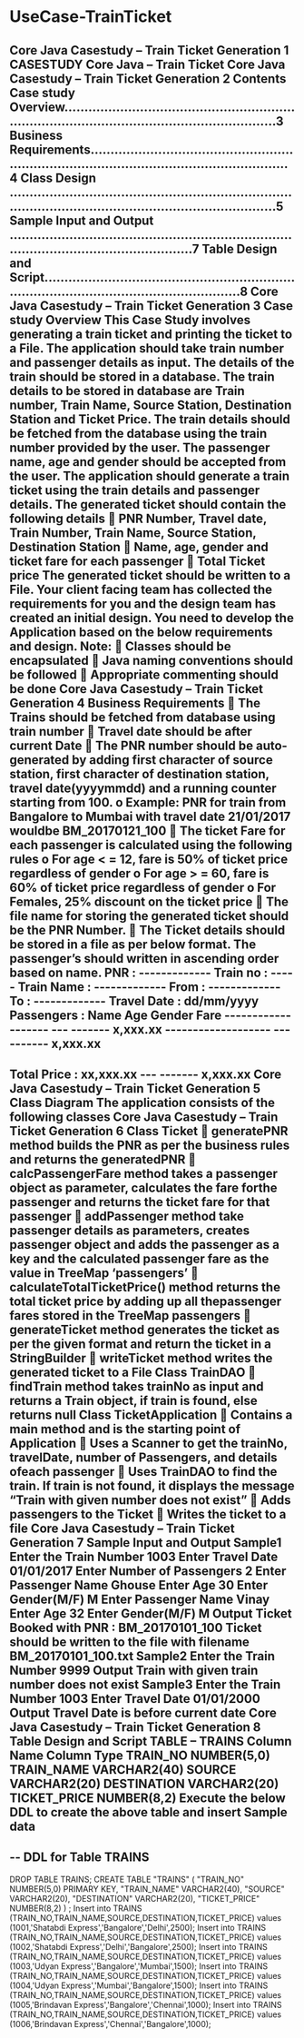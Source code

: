 # UseCase-TrainTicket
Core Java Casestudy – Train Ticket Generation
1
CASESTUDY
Core Java – Train Ticket
Core Java Casestudy – Train Ticket Generation
2
Contents
Case study Overview.............................................................................................................................3
Business Requirements.........................................................................................................................4
Class Design ..........................................................................................................................................5
Sample Input and Output .....................................................................................................................7
Table Design and Script.........................................................................................................................8
Core Java Casestudy – Train Ticket Generation
3
Case study Overview
This Case Study involves generating a train ticket and printing the ticket to a File.
The application should take train number and passenger details as input.
The details of the train should be stored in a database. The train details to be stored in database are
Train number, Train Name, Source Station, Destination Station and Ticket Price. The train details should
be fetched from the database using the train number provided by the user.
The passenger name, age and gender should be accepted from the user.
The application should generate a train ticket using the train details and passenger details. The
generated ticket should contain the following details
 PNR Number, Travel date, Train Number, Train Name, Source Station, Destination Station
 Name, age, gender and ticket fare for each passenger
 Total Ticket price
The generated ticket should be written to a File.
Your client facing team has collected the requirements for you and the design team has created an
initial design. You need to develop the Application based on the below requirements and design.
Note:
 Classes should be encapsulated
 Java naming conventions should be followed
 Appropriate commenting should be done
Core Java Casestudy – Train Ticket Generation
4
Business Requirements
 The Trains should be fetched from database using train number
 Travel date should be after current Date
 The PNR number should be auto-generated by adding first character of source station, first
character of destination station, travel date(yyyymmdd) and a running counter starting from
100.
o Example: PNR for train from Bangalore to Mumbai with travel date 21/01/2017 wouldbe
BM_20170121_100
 The ticket Fare for each passenger is calculated using the following rules
o For age < = 12, fare is 50% of ticket price regardless of gender
o For age > = 60, fare is 60% of ticket price regardless of gender
o For Females, 25% discount on the ticket price
 The file name for storing the generated ticket should be the PNR Number.
 The Ticket details should be stored in a file as per below format. The passenger’s should written
in ascending order based on name.
PNR : -------------
Train no : -----
Train Name : -------------
From : -------------
To : -------------
Travel Date : dd/mm/yyyy
Passengers :
Name Age Gender Fare
------------------- --- ------- x,xxx.xx
------------------- --- ------- x,xxx.xx
-------------------
Total Price : xx,xxx.xx
--- ------- x,xxx.xx
Core Java Casestudy – Train Ticket Generation
5
Class Diagram
The application consists of the following classes
Core Java Casestudy – Train Ticket Generation
6
Class Ticket
 generatePNR method builds the PNR as per the business rules and returns the generatedPNR
 calcPassengerFare method takes a passenger object as parameter, calculates the fare forthe
passenger and returns the ticket fare for that passenger
 addPassenger method take passenger details as parameters, creates passenger object and adds
the passenger as a key and the calculated passenger fare as the value in TreeMap ‘passengers’
 calculateTotalTicketPrice() method returns the total ticket price by adding up all thepassenger
fares stored in the TreeMap passengers
 generateTicket method generates the ticket as per the given format and return the ticket in a
StringBuilder
 writeTicket method writes the generated ticket to a File
Class TrainDAO
 findTrain method takes trainNo as input and returns a Train object, if train is found, else returns
null
Class TicketApplication
 Contains a main method and is the starting point of Application
 Uses a Scanner to get the trainNo, travelDate, number of Passengers, and details ofeach
passenger
 Uses TrainDAO to find the train. If train is not found, it displays the message “Train with given
number does not exist”
 Adds passengers to the Ticket
 Writes the ticket to a file
Core Java Casestudy – Train Ticket Generation
7
Sample Input and Output
Sample1
Enter the Train Number
1003
Enter Travel Date
01/01/2017
Enter Number of Passengers
2
Enter Passenger Name
Ghouse
Enter Age
30
Enter Gender(M/F)
M
Enter Passenger Name
Vinay
Enter Age
32
Enter Gender(M/F)
M
Output
Ticket Booked with PNR : BM_20170101_100
Ticket should be written to the file with filename BM_20170101_100.txt
Sample2
Enter the Train Number
9999
Output
Train with given train number does not exist
Sample3
Enter the Train Number
1003
Enter Travel Date
01/01/2000
Output
Travel Date is before current date
Core Java Casestudy – Train Ticket Generation
8
Table Design and Script
TABLE – TRAINS
Column Name Column Type
TRAIN_NO NUMBER(5,0)
TRAIN_NAME VARCHAR2(40)
SOURCE VARCHAR2(20)
DESTINATION VARCHAR2(20)
TICKET_PRICE NUMBER(8,2)
Execute the below DDL to create the above table and insert Sample data
--------------------------------------------------------
-- DDL for Table TRAINS
--------------------------------------------------------
DROP TABLE TRAINS;
CREATE TABLE "TRAINS"
( "TRAIN_NO" NUMBER(5,0) PRIMARY KEY,
"TRAIN_NAME" VARCHAR2(40),
"SOURCE" VARCHAR2(20),
"DESTINATION" VARCHAR2(20),
"TICKET_PRICE" NUMBER(8,2)
) ;
Insert into TRAINS (TRAIN_NO,TRAIN_NAME,SOURCE,DESTINATION,TICKET_PRICE) values (1001,'Shatabdi
Express','Bangalore','Delhi',2500);
Insert into TRAINS (TRAIN_NO,TRAIN_NAME,SOURCE,DESTINATION,TICKET_PRICE) values (1002,'Shatabdi
Express','Delhi','Bangalore',2500);
Insert into TRAINS (TRAIN_NO,TRAIN_NAME,SOURCE,DESTINATION,TICKET_PRICE) values (1003,'Udyan
Express','Bangalore','Mumbai',1500);
Insert into TRAINS (TRAIN_NO,TRAIN_NAME,SOURCE,DESTINATION,TICKET_PRICE) values (1004,'Udyan
Express','Mumbai','Bangalore',1500);
Insert into TRAINS (TRAIN_NO,TRAIN_NAME,SOURCE,DESTINATION,TICKET_PRICE) values (1005,'Brindavan
Express','Bangalore','Chennai',1000);
Insert into TRAINS (TRAIN_NO,TRAIN_NAME,SOURCE,DESTINATION,TICKET_PRICE) values (1006,'Brindavan
Express','Chennai','Bangalore',1000);
